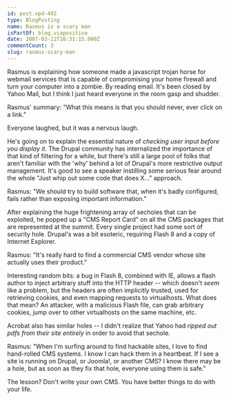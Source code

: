 ```yaml
---
id: post.vpd-492
type: BlogPosting
name: Rasmus is a scary man
isPartOf: blog.viapositiva
date: 2007-03-22T16:31:15.000Z
commentCount: 3
slug: rasmus-scary-man
---
```

Rasmus is explaining how someone made a javascript trojan horse for webmail services that is capable of compromising your home firewall and turn your computer into a zombie. By reading email. It's been closed by Yahoo Mail, but I think I just heard everyone in the room gasp and shudder.

Rasmus' summary: "What this means is that you should never, ever click on a link."

Everyone laughed, but it was a nervous laugh.

He's going on to explain the essential nature of *checking user input before you display it*. The Drupal community has internalized the importance of that kind of filtering for a while, but there's still a large pool of folks that aren't familiar with the 'why' behind a lot of Drupal's more restrictive output management. It's good to see a speaker instilling some serious fear around the whole "Just whip out some code that does X..." approach.

Rasmus: "We should try to build software that, when it's badly configured, fails rather than exposing important information."

After explaining the huge frightening array of secholes that can be exploited, he popped up a "CMS Report Card" on all the CMS packages that are represented at the summit. Every single project had some sort of security hole. Drupal's was a bit esoteric, requiring Flash 8 and a copy of Internet Explorer.

Rasmus: "It's really hard to find a commercial CMS vendor whose site actually uses their product."

Interesting random bits: a bug in Flash 8, combined with IE, allows a flash author to inject arbitrary stuff into the HTTP header -- which doesn't *seem* like a problem, but the headers are often implicitly trusted, used for retrieving cookies, and even mapping requests to virtualhosts. What does that mean? An attacker, with a malicious Flash file, can grab arbitrary cookies, jump over to other virtualhosts on the same machine, etc.

Acrobat also has similar holes -- I didn't realize that Yahoo had *ripped out pdfs from their site entirely* in order to avoid that sechole.

Rasmus: "When I'm surfing around to find hackable sites, I love to find hand-rolled CMS systems. I know I can hack them in a heartbeat. If I see a site is running on Drupal, or Joomla!, or another CMS? I know there may be a hole, but as soon as they fix that hole, everyone using them is safe."

The lesson? Don't write your own CMS. You have better things to do with your life.
